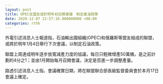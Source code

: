 ```yaml
---
layout: post
title: OPEC及盟友或於明年初召開會議　制定產油政策
date: 2020-12-07 22:57:16.000000000 +08:00
categories: rthk
---
```


外電引述消息人士報道指，石油輸出國組織(OPEC)和俄羅斯等盟友組成的聯盟，或將於明年1月4日舉行下次會議，以制定石油政策。

聯盟上周達成明年逐步放寬減產力度的協議，每日只輕微增產50萬桶，是之前計劃的4分之1；並由1月開始每月召開會議，決定是否進一步調整產量。

路透引述消息人士指，會議確實日期，將在聯盟聯合部長級監督委員會於本月17日會議上確定。
